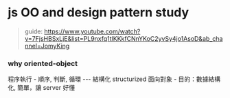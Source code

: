 # js OO and design pattern study

>guide: https://www.youtube.com/watch?v=7FjsHBSxLjE&list=PL9nxfq1tlKKkfCNnYKoC2yvSy4jo1AsoD&ab_channel=JomyKing

### why oriented-object

程序執行 - 順序, 判斷, 循環 --- 結構化 structurized
面向對象 - 目的：數據結構化, 簡單，讓 server 好懂
